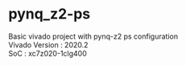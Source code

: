 # pynq_z2-ps
Basic vivado project with pynq-z2 ps configuration <br />
Vivado Version : 2020.2 <br />
SoC : xc7z020-1clg400 <br />
